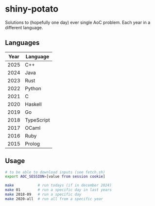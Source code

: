 # shiny-potato

Solutions to (hopefully one day) ever single AoC problem. Each year in a different language.

## Languages

| Year | Language   |
|------|------------|
| 2025 | C++        |
| 2024 | Java       |
| 2023 | Rust       |
| 2022 | Python     |
| 2021 | C          |
| 2020 | Haskell    |
| 2019 | Go         |
| 2018 | TypeScript |
| 2017 | OCaml      |
| 2016 | Ruby       |
| 2015 | Prolog     |

## Usage

```bash
# to be able to download inputs (see fetch.sh)
export AOC_SESSION=[value from session cookie]

make           # run todays (if in december 2024)
make 01        # run a specific day in last years
make 2018-09   # run a specific day
make 2020-all  # run all from a specific year
```
